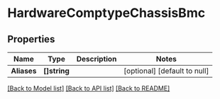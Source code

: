 # HardwareComptypeChassisBmc

## Properties
Name | Type | Description | Notes
------------ | ------------- | ------------- | -------------
**Aliases** | **[]string** |  | [optional] [default to null]

[[Back to Model list]](../README.md#documentation-for-models) [[Back to API list]](../README.md#documentation-for-api-endpoints) [[Back to README]](../README.md)

